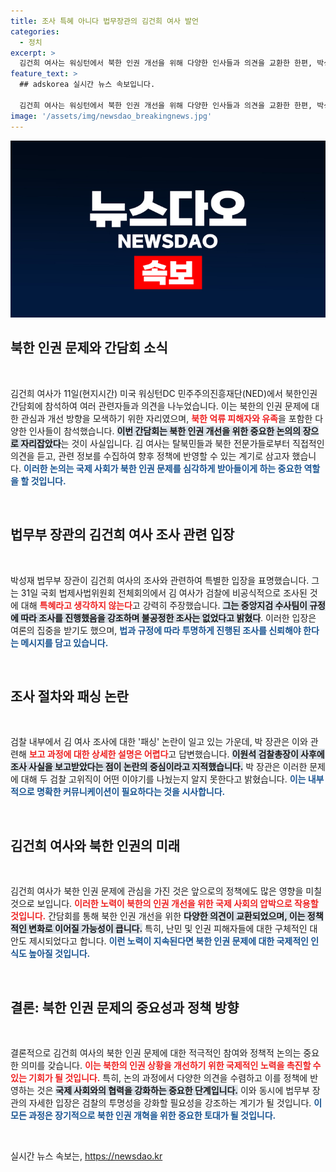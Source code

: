 ```yaml
---
title: 조사 특혜 아니다 법무장관의 김건희 여사 발언
categories:
  - 정치
excerpt: >
  김건희 여사는 워싱턴에서 북한 인권 개선을 위해 다양한 인사들과 의견을 교환한 한편, 박성재 법무부 장관은 그녀에 대한 검찰 조사에 대해 특혜 논란을 일축했습니다. 이 모든 사건이 한국 정치에 미치는 파장은 과연 무엇일까요? 클릭해 알아보세요!
feature_text: >
  ## adskorea 실시간 뉴스 속보입니다.

  김건희 여사는 워싱턴에서 북한 인권 개선을 위해 다양한 인사들과 의견을 교환한 한편, 박성재 법무부 장관은 그녀에 대한 검찰 조사에 대해 특혜 논란을 일축했습니다. 이 모든 사건이 한국 정치에 미치는 파장은 과연 무엇일까요? 클릭해 알아보세요!
image: '/assets/img/newsdao_breakingnews.jpg'
---
```


<p><img src="/assets/img/newsdao_breakingnews.jpg" alt="adskorea 속보" /></p>

<h2 data-ke-size="size26">북한 인권 문제와 간담회 소식</h2>

<p data-ke-size="size16">&nbsp;</p>

<p>김건희 여사가 11일(현지시간) 미국 워싱턴DC 민주주의진흥재단(NED)에서 북한인권간담회에 참석하여 여러 관련자들과 의견을 나누었습니다. 이는 북한의 인권 문제에 대한 관심과 개선 방향을 모색하기 위한 자리였으며, <b><span style="color: #ee2323;">북한 억류 피해자와 유족</span></b>을 포함한 다양한 인사들이 참석했습니다. <b><span style="background-color: #21538527;">이번 간담회는 북한 인권 개선을 위한 중요한 논의의 장으로 자리잡았다</span></b>는 것이 사실입니다. 김 여사는 탈북민들과 북한 전문가들로부터 직접적인 의견을 듣고, 관련 정보를 수집하여 향후 정책에 반영할 수 있는 계기로 삼고자 했습니다. <b><span style="color: #1a5490;">이러한 논의는 국제 사회가 북한 인권 문제를 심각하게 받아들이게 하는 중요한 역할을 할 것입니다.</span></b></p>

<p data-ke-size="size16">&nbsp;</p>

<h2 data-ke-size="size26">법무부 장관의 김건희 여사 조사 관련 입장</h2>

<p data-ke-size="size16">&nbsp;</p>

<p>박성재 법무부 장관이 김건희 여사의 조사와 관련하여 특별한 입장을 표명했습니다. 그는 31일 국회 법제사법위원회 전체회의에서 김 여사가 검찰에 비공식적으로 조사된 것에 대해 <b><span style="color: #ee2323;">특혜라고 생각하지 않는다</span></b>고 강력히 주장했습니다. <b><span style="background-color: #21538527;">그는 중앙지검 수사팀이 규정에 따라 조사를 진행했음을 강조하며 불공정한 조사는 없었다고 밝혔다</span></b>. 이러한 입장은 여론의 집중을 받기도 했으며, <b><span style="color: #1a5490;">법과 규정에 따라 투명하게 진행된 조사를 신뢰해야 한다는 메시지를 담고 있습니다.</span></b> </p>

<p data-ke-size="size16">&nbsp;</p>

<h2 data-ke-size="size26">조사 절차와 패싱 논란</h2>

<p data-ke-size="size16">&nbsp;</p>

<p>검찰 내부에서 김 여사 조사에 대한 '패싱' 논란이 일고 있는 가운데, 박 장관은 이와 관련해 <b><span style="color: #ee2323;">보고 과정에 대한 상세한 설명은 어렵다</span></b>고 답변했습니다. <b><span style="background-color: #21538527;">이원석 검찰총장이 사후에 조사 사실을 보고받았다는 점이 논란의 중심이라고 지적했습니다.</span></b> 박 장관은 이러한 문제에 대해 두 검찰 고위직이 어떤 이야기를 나눴는지 알지 못한다고 밝혔습니다. <b><span style="color: #1a5490;">이는 내부적으로 명확한 커뮤니케이션이 필요하다는 것을 시사합니다.</span></b></p>

<p data-ke-size="size16">&nbsp;</p>

<h2 data-ke-size="size26">김건희 여사와 북한 인권의 미래</h2>

<p data-ke-size="size16">&nbsp;</p>

<p>김건희 여사가 북한 인권 문제에 관심을 가진 것은 앞으로의 정책에도 많은 영향을 미칠 것으로 보입니다. <b><span style="color: #ee2323;">이러한 노력이 북한의 인권 개선을 위한 국제 사회의 압박으로 작용할 것입니다.</span></b> 간담회를 통해 북한 인권 개선을 위한 <b><span style="background-color: #21538527;">다양한 의견이 교환되었으며, 이는 정책적인 변화로 이어질 가능성이 큽니다.</span></b> 특히, 난민 및 인권 피해자들에 대한 구체적인 대안도 제시되었다고 합니다. <b><span style="color: #1a5490;">이런 노력이 지속된다면 북한 인권 문제에 대한 국제적인 인식도 높아질 것입니다.</span></b></p>

<p data-ke-size="size16">&nbsp;</p>

<h2 data-ke-size="size26">결론: 북한 인권 문제의 중요성과 정책 방향</h2>

<p data-ke-size="size16">&nbsp;</p>

<p>결론적으로 김건희 여사의 북한 인권 문제에 대한 적극적인 참여와 정책적 논의는 중요한 의미를 갖습니다. <b><span style="color: #ee2323;">이는 북한의 인권 상황을 개선하기 위한 국제적인 노력을 촉진할 수 있는 기회가 될 것입니다.</span></b> 특히, 논의 과정에서 다양한 의견을 수렴하고 이를 정책에 반영하는 것은 <b><span style="background-color: #21538527;">국제 사회와의 협력을 강화하는 중요한 단계입니다.</span></b> 이와 동시에 법무부 장관의 자세한 입장은 검찰의 투명성을 강화할 필요성을 강조하는 계기가 될 것입니다. <b><span style="color: #1a5490;">이 모든 과정은 장기적으로 북한 인권 개혁을 위한 중요한 토대가 될 것입니다.</span></b></p>

<p data-ke-size="size16">&nbsp;</p>
실시간 뉴스 속보는, <a href="https://newsdao.kr" rel="dofollow">https://newsdao.kr</a>


